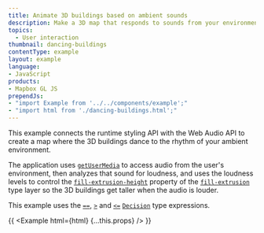 ```yaml
---
title: Animate 3D buildings based on ambient sounds
description: Make a 3D map that responds to sounds from your environment.
topics:
  - User interaction
thumbnail: dancing-buildings
contentType: example
layout: example
language:
- JavaScript
products:
- Mapbox GL JS
prependJs:
- "import Example from '../../components/example';"
- "import html from './dancing-buildings.html';"
---
```


This example connects the runtime styling API with the Web Audio API to create a map where the 3D buildings dance to the rhythm of your ambient environment.

The application uses [`getUserMedia`](https://developer.mozilla.org/en-US/docs/Web/API/MediaDevices/getUserMedia) to access audio from the user's environment, then analyzes that sound for loudness, and uses the loudness levels to control the [`fill-extrusion-height`](/mapbox-gl-js/style-spec/layers/?size=n_10_n#paint-fill-extrusion-fill-extrusion-height) property of the [`fill-extrusion`](/mapbox-gl-js/style-spec/layers/#fill-extrusion) type layer so the 3D buildings get taller when the audio is louder.

This example uses the [`==`](/mapbox-gl-js/style-spec/expressions/#==), [`>`](/mapbox-gl-js/style-spec/expressions/#%3E) and [`<=`](/mapbox-gl-js/style-spec/expressions/#%3C=) [`Decision`](/mapbox-gl-js/style-spec/expressions/#decision) type expressions.

{{ <Example html={html} {...this.props} /> }}
